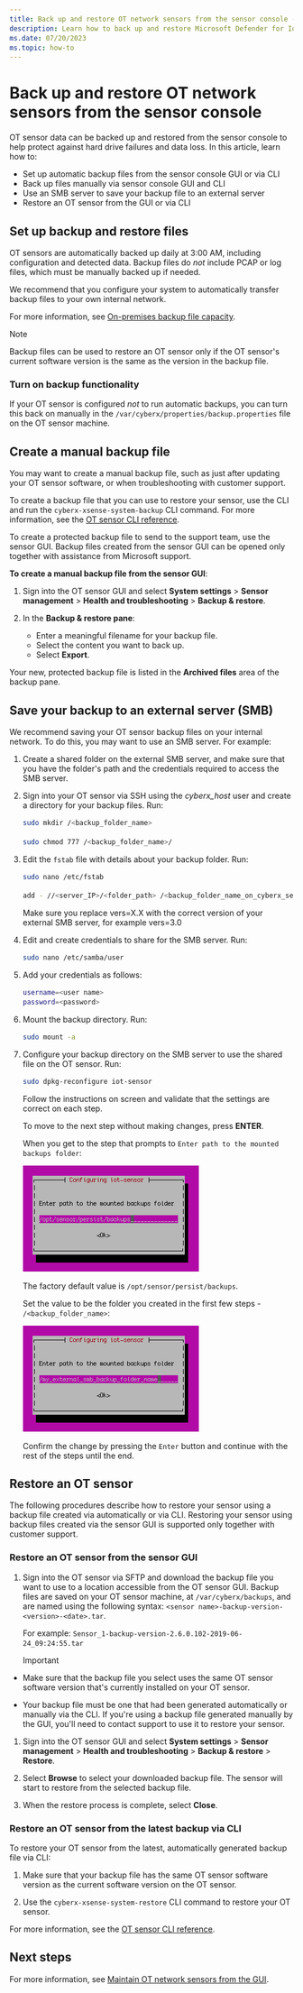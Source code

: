 ```yaml
---
title: Back up and restore OT network sensors from the sensor console - Microsoft Defender for IoT
description: Learn how to back up and restore Microsoft Defender for IoT OT network sensors from the sensor console.
ms.date: 07/20/2023
ms.topic: how-to
---
```


# Back up and restore OT network sensors from the sensor console

OT sensor data can be backed up and restored from the sensor console to help protect against hard drive failures and data loss. In this article, learn how to:

- Set up automatic backup files from the sensor console GUI or via CLI
- Back up files manually via sensor console GUI and CLI
- Use an SMB server to save your backup file to an external server
- Restore an OT sensor from the GUI or via CLI

## Set up backup and restore files

OT sensors are automatically backed up daily at 3:00 AM, including configuration and detected data. Backup files do *not* include PCAP or log files, which must be manually backed up if needed.

We recommend that you configure your system to automatically transfer backup files to your own internal network.

For more information, see [On-premises backup file capacity](references-data-retention.md#on-premises-backup-file-capacity).

> [!NOTE]
> Backup files can be used to restore an OT sensor only if the OT sensor's current software version is the same as the version in the backup file.

### Turn on backup functionality

If your OT sensor is configured *not* to run automatic backups, you can turn this back on manually in the `/var/cyberx/properties/backup.properties` file on the OT sensor machine.

## Create a manual backup file

You may want to create a manual backup file, such as just after updating your OT sensor software, or when troubleshooting with customer support.

To create a backup file that you can use to restore your sensor, use the CLI and run the `cyberx-xsense-system-backup` CLI command. For more information, see the [OT sensor CLI reference](cli-ot-sensor.md#start-an-immediate-unscheduled-backup).

To create a protected backup file to send to the support team, use the sensor GUI. Backup files created from the sensor GUI can be opened only together with assistance from Microsoft support.

**To create a manual backup file from the sensor GUI**:

1. Sign into the OT sensor GUI and select **System settings** > **Sensor management** > **Health and troubleshooting** > **Backup & restore**.

1. In the **Backup & restore pane**:

    - Enter a meaningful filename for your backup file.
    - Select the content you want to back up.
    - Select **Export**.

Your new, protected backup file is listed in the **Archived files** area of the backup pane.

## Save your backup to an external server (SMB)

We recommend saving your OT sensor backup files on your internal network. To do this, you may want to use an SMB server. For example:

1. Create a shared folder on the external SMB server, and make sure that you have the folder's path and the credentials required to access the SMB server.

1. Sign into your OT sensor via SSH using the *cyberx_host* user and create a directory for your backup files. Run:
    ```bash
    sudo mkdir /<backup_folder_name>

    sudo chmod 777 /<backup_folder_name>/
    ```

1. Edit the `fstab` file with details about your backup folder. Run:
    
    ```bash
    sudo nano /etc/fstab

    add - //<server_IP>/<folder_path> /<backup_folder_name_on_cyberx_server> cifs rw,credentials=/etc/samba/user,vers=X.X,file_mode=0777,dir_mode=0777
    ```
   Make sure you replace vers=X.X with the correct version of your external SMB server, for example vers=3.0

1. Edit and create credentials to share for the SMB server. Run:

    ```bash
    sudo nano /etc/samba/user
    ```

1. Add your credentials as follows:

   ```bash
   username=<user name>
   password=<password>
   ```

1. Mount the backup directory. Run:

    ```bash
    sudo mount -a
    ```

1. Configure your backup directory on the SMB server to use the shared file on the OT sensor. Run:

    ```bash
    sudo dpkg-reconfigure iot-sensor
    ```

    Follow the instructions on screen and validate that the settings are correct on each step.

    To move to the next step without making changes, press **ENTER**.

    When you get to the step that prompts to `Enter path to the mounted backups folder`:

    ![Enter path to the mounted backups folder before change](media/back-up-restore-sensor/image.png)


    The factory default value is `/opt/sensor/persist/backups`.

    Set the value to be the folder you created in the first few steps - `/<backup_folder_name>`:

    ![Enter path to the mounted backups folder after change](media/back-up-restore-sensor/image1.png)


    Confirm the change by pressing the `Enter` button and continue with the rest of the steps until the end.

## Restore an OT sensor

The following procedures describe how to restore your sensor using a backup file created via automatically or via CLI. Restoring your sensor using backup files created via the sensor GUI is supported only together with customer support.

### Restore an OT sensor from the sensor GUI

1. Sign into the OT sensor via SFTP and download the backup file you want to use to a location accessible from the OT sensor GUI. 
    Backup files are saved on your OT sensor machine, at `/var/cyberx/backups`, and are named using the following syntax: `<sensor name>-backup-version-<version>-<date>.tar`.

    For example: `Sensor_1-backup-version-2.6.0.102-2019-06-24_09:24:55.tar`

    > [!IMPORTANT]
    > 

- Make sure that the backup file you select uses the same OT sensor software version that's currently installed on your OT sensor.

    > 
- Your backup file must be one that had been generated automatically or manually via the CLI. If you're using a backup file generated manually by the GUI, you'll need to contact support to use it to restore your sensor.

1. Sign into the OT sensor GUI and select **System settings** > **Sensor management** > **Health and troubleshooting** > **Backup & restore** > **Restore**.

1. Select **Browse** to select your downloaded backup file. The sensor will start to restore from the selected backup file.

1. When the restore process is complete, select **Close**.

### Restore an OT sensor from the latest backup via CLI

To restore your OT sensor from the latest, automatically generated backup file via CLI:

1. Make sure that your backup file has the same OT sensor software version as the current software version on the OT sensor.

1. Use the `cyberx-xsense-system-restore` CLI command to restore your OT sensor.

For more information, see the [OT sensor CLI reference](cli-ot-sensor.md#start-an-immediate-unscheduled-backup).

## Next steps

For more information, see [Maintain OT network sensors from the GUI](how-to-manage-individual-sensors.md).
